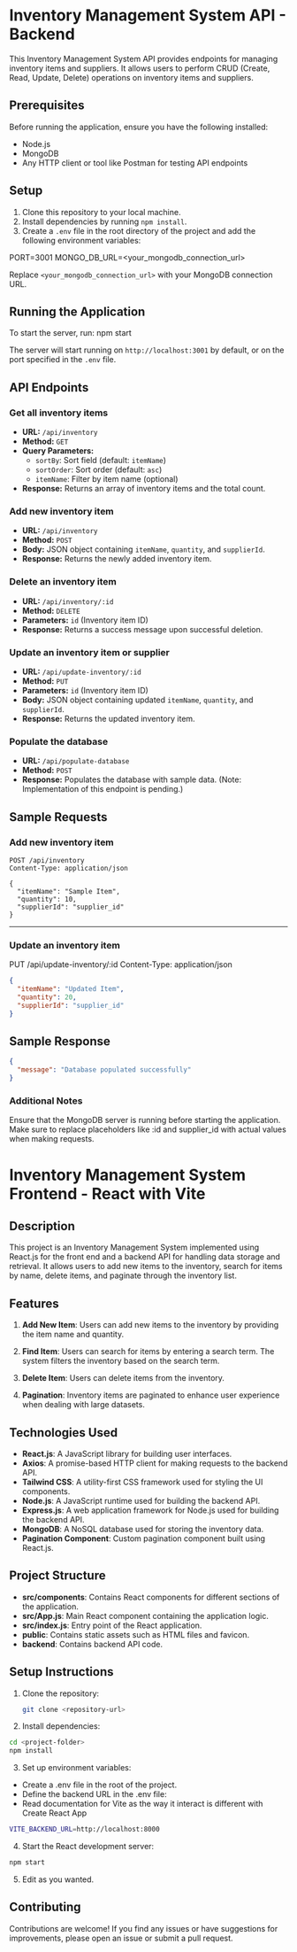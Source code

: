 # Inventory Management System API - Backend

This Inventory Management System API provides endpoints for managing inventory items and suppliers. It allows users to perform CRUD (Create, Read, Update, Delete) operations on inventory items and suppliers.

## Prerequisites

Before running the application, ensure you have the following installed:

- Node.js
- MongoDB
- Any HTTP client or tool like Postman for testing API endpoints

## Setup

1. Clone this repository to your local machine.
2. Install dependencies by running `npm install`.
3. Create a `.env` file in the root directory of the project and add the following environment variables:

PORT=3001
MONGO_DB_URL=<your_mongodb_connection_url>

Replace `<your_mongodb_connection_url>` with your MongoDB connection URL.

## Running the Application

To start the server, run:
npm start

The server will start running on `http://localhost:3001` by default, or on the port specified in the `.env` file.

## API Endpoints

### Get all inventory items

- **URL:** `/api/inventory`
- **Method:** `GET`
- **Query Parameters:**
  - `sortBy`: Sort field (default: `itemName`)
  - `sortOrder`: Sort order (default: `asc`)
  - `itemName`: Filter by item name (optional)
- **Response:** Returns an array of inventory items and the total count.

### Add new inventory item

- **URL:** `/api/inventory`
- **Method:** `POST`
- **Body:** JSON object containing `itemName`, `quantity`, and `supplierId`.
- **Response:** Returns the newly added inventory item.

### Delete an inventory item

- **URL:** `/api/inventory/:id`
- **Method:** `DELETE`
- **Parameters:** `id` (Inventory item ID)
- **Response:** Returns a success message upon successful deletion.

### Update an inventory item or supplier

- **URL:** `/api/update-inventory/:id`
- **Method:** `PUT`
- **Parameters:** `id` (Inventory item ID)
- **Body:** JSON object containing updated `itemName`, `quantity`, and `supplierId`.
- **Response:** Returns the updated inventory item.

### Populate the database

- **URL:** `/api/populate-database`
- **Method:** `POST`
- **Response:** Populates the database with sample data. (Note: Implementation of this endpoint is pending.)

## Sample Requests

### Add new inventory item

```http
POST /api/inventory
Content-Type: application/json

{
  "itemName": "Sample Item",
  "quantity": 10,
  "supplierId": "supplier_id"
}
```

---

### Update an inventory item

PUT /api/update-inventory/:id
Content-Type: application/json

```json
{
  "itemName": "Updated Item",
  "quantity": 20,
  "supplierId": "supplier_id"
}
```

## Sample Response

```json
{
  "message": "Database populated successfully"
}
```

### Additional Notes

Ensure that the MongoDB server is running before starting the application.
Make sure to replace placeholders like :id and supplier_id with actual values when making requests.

# Inventory Management System Frontend - React with Vite

## Description

This project is an Inventory Management System implemented using React.js for the front end and a backend API for handling data storage and retrieval. It allows users to add new items to the inventory, search for items by name, delete items, and paginate through the inventory list.

## Features

1. **Add New Item**: Users can add new items to the inventory by providing the item name and quantity.

2. **Find Item**: Users can search for items by entering a search term. The system filters the inventory based on the search term.

3. **Delete Item**: Users can delete items from the inventory.

4. **Pagination**: Inventory items are paginated to enhance user experience when dealing with large datasets.

## Technologies Used

- **React.js**: A JavaScript library for building user interfaces.
- **Axios**: A promise-based HTTP client for making requests to the backend API.
- **Tailwind CSS**: A utility-first CSS framework used for styling the UI components.
- **Node.js**: A JavaScript runtime used for building the backend API.
- **Express.js**: A web application framework for Node.js used for building the backend API.
- **MongoDB**: A NoSQL database used for storing the inventory data.
- **Pagination Component**: Custom pagination component built using React.js.

## Project Structure

- **src/components**: Contains React components for different sections of the application.
- **src/App.js**: Main React component containing the application logic.
- **src/index.js**: Entry point of the React application.
- **public**: Contains static assets such as HTML files and favicon.
- **backend**: Contains backend API code.

## Setup Instructions

1. Clone the repository:

   ```bash
   git clone <repository-url>
   ```

2. Install dependencies:

```bash
cd <project-folder>
npm install
```

3. Set up environment variables:

- Create a .env file in the root of the project.
- Define the backend URL in the .env file:
- Read documentation for Vite as the way it interact is different with Create React App

```bash
VITE_BACKEND_URL=http://localhost:8000
```

4. Start the React development server:

```bash
npm start
```

5. Edit as you wanted.

## Contributing

Contributions are welcome! If you find any issues or have suggestions for improvements, please open an issue or submit a pull request.
